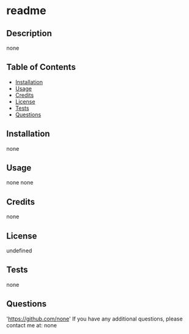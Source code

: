
  # readme

  ## Description

  none

  ## Table of Contents

  - [Installation](#Installation)
  - [Usage](#Usage)
  - [Credits](#Credits)
  - [License](#License)
  - [Tests](#Tests)
  - [Questions](#Questions)

  ## Installation

  none

  ## Usage

  none
  none

  ## Credits

  none

  ## License

  undefined

  ## Tests

  none

  ## Questions

  'https://github.com/none'
  If you have any additional questions, please contact me at: none

